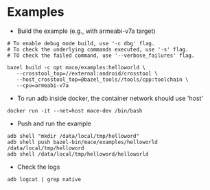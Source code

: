 Examples
=======

* Build the example (e.g., with armeabi-v7a target)

```
# To enable debug mode build, use '-c dbg' flag.
# To check the underlying commands executed, use '-s' flag.
# TO check the failed command, use '--verbose_failures' flag.

bazel build -c opt mace/examples:helloworld \
   --crosstool_top=//external:android/crosstool \
   --host_crosstool_top=@bazel_tools//tools/cpp:toolchain \
   --cpu=armeabi-v7a
```

* To run adb inside docker, the container network should use 'host'
```
docker run -it --net=host mace-dev /bin/bash
```

* Push and run the example
```
adb shell "mkdir /data/local/tmp/helloword"
adb shell push bazel-bin/mace/examples/helloworld /data/local/tmp/helloword
adb shell /data/local/tmp/helloword/helloworld
```

* Check the logs
```
adb logcat | grep native
```
